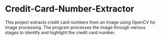 # Credit-Card-Number-Extractor
This project extracts credit card numbers from an image using OpenCV for image processing. The program processes the image through various stages to identify and highlight the credit card number.
